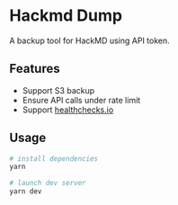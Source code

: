 Hackmd Dump
===

A backup tool for HackMD using API token.

## Features

* Support S3 backup
* Ensure API calls under rate limit
* Support [healthchecks.io](https://healthchecks.io)

## Usage

```bash
# install dependencies
yarn

# launch dev server
yarn dev
```
